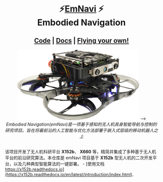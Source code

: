 <p align="center">
  <h1 align="center">⚡️<ins>EmNavi</ins> ⚡️<br>Embodied Navigation </h1>
  <p align="center">
  <!-- TODO(Derkai): 这里可以补齐主要贡献人员链接 -->
    <!-- <a href="https://贡献成员链接/">XXX XXX</a> -->
    <!-- · -->
    <!-- <a href="https://贡献成员链接/">XXX;XXX</a> -->
    <!-- · -->
    <!-- <a href="https://贡献成员链接/">XXX;XXX</a> -->
  </p>
  <h2 align="center">
    <!-- <p>ICCV 2023</p> -->
    <a href="https://github.com/emNavi/X152b" align="center">Code</a> | 
    <a href="https://x152b.readthedocs.io/en/latest/introduction/index.html" align="center">Docs</a> | 
    <a href="https://x152b.readthedocs.io/en/latest/code_lib/index.html" align="center">Flying your own!</a>
  </h2>
  
</p>
<p align="center">
    <a href="https://x152b.readthedocs.io/en/latest/introduction/index.html"><img src="./docs/X152b-main.png" alt="x152b-example" width=80%></a> -->
    <br>
    <em>Embodied Navigation(emNavi)是一项基于感知的无人机具身智能导航与控制的研究项目。旨在将最前沿的人工智能与优化方法部署于嵌入式层级的移动机器人之上</em>
</p>

##

该项目开发了无人机科研平台 **X152b**、 **X660** 等，精简并集成了多种基于无人机平台的前沿研究算法。本仓库是 emNavi 项目基于 **X152b** 型无人机的二次开发平台，以及几种典型智能算法的一键部署。 - [使用文档 https://x152b.readthedocs.io](https://x152b.readthedocs.io/en/latest/introduction/index.html).

<!-- TODO(Derkai): 需要一个开源许可证 -->